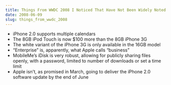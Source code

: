 ```yaml
---
title: Things From WWDC 2008 I Noticed That Have Not Been Widely Noted Elsewhere
date: 2008-06-09
slug: things_from_wwdc_2008
---
```

<ul>
<li>iPhone 2.0 supports multiple calendars</li>
<li>The 8GB iPod Touch is now $100 more than the 8GB iPhone 3G</li>
<li>The white variant of the iPhone 3G is only available in the 16GB model</li>
<li>&#8220;Enterprise&#8221; is, apparently, what Apple calls &#8220;business&#8221;</li>
<li>MobileMe&#8217;s iDisk is very robust, allowing for publicly sharing files openly, with a password, limited to number of downloads or set a time limit</li>
<li>Apple isn&#8217;t, as promised in March, going to deliver the iPhone 2.0 software update by the end of June </li>
</ul>